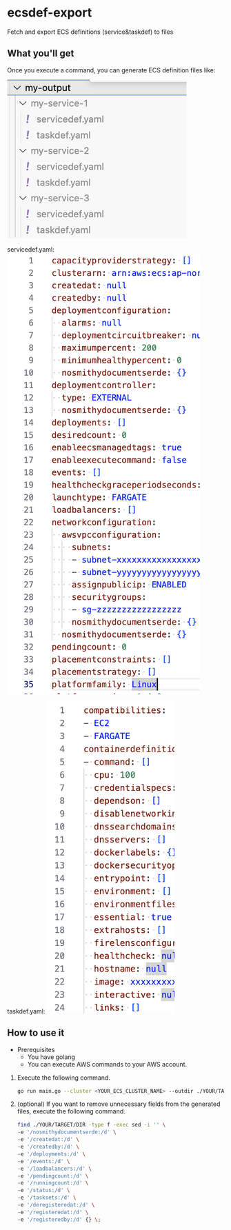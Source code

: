 # ecsdef-export

Fetch and export ECS definitions (service&amp;taskdef) to files

## What you'll get

Once you execute a command, you can generate ECS definition files like:

<img src="./img/files.png">

servicedef.yaml:
<img src="./img/servicedef.png">

taskdef.yaml:
<img src="./img/taskdef.png">


## How to use it

- Prerequisites
  - You have golang
  - You can execute AWS commands to your AWS account.

1. Execute the following command.

    ```sh
    go run main.go --cluster <YOUR_ECS_CLUSTER_NAME> --outdir ./YOUR/TARGET/DIR
    ```

2. (optional) If you want to remove unnecessary fields from the generated files, execute the following command.

    ```sh
    find ./YOUR/TARGET/DIR -type f -exec sed -i '' \
    -e '/nosmithydocumentserde:/d' \
    -e '/createdat:/d' \
    -e '/createdby:/d' \
    -e '/deployments:/d' \
    -e '/events:/d' \
    -e '/loadbalancers:/d' \
    -e '/pendingcount:/d' \
    -e '/runningcount:/d' \
    -e '/status:/d' \
    -e '/tasksets:/d' \
    -e '/deregisteredat:/d' \
    -e '/registeredat:/d' \
    -e '/registeredby:/d' {} \;
    ```